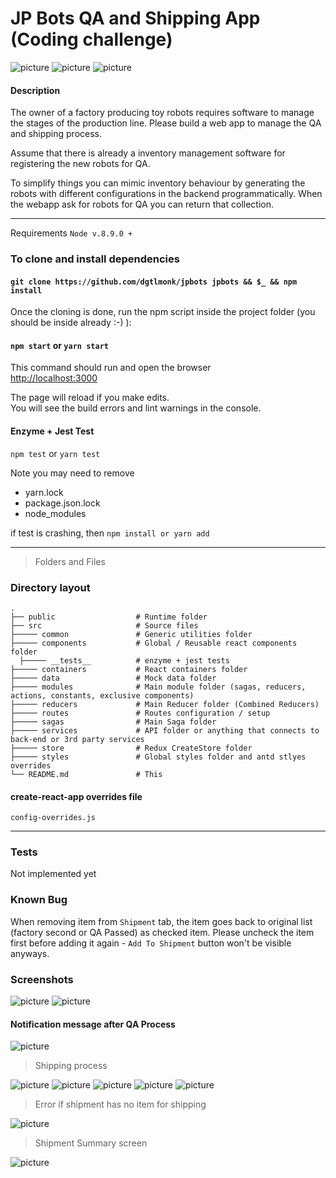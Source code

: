 # JP Bots QA and Shipping App (Coding challenge)
![picture](https://img.shields.io/npm/l/express.svg)
![picture](https://img.shields.io/david/expressjs/express.svg)
![picture](https://img.shields.io/david/dev/expressjs/express.svg)


#### Description

The owner of a factory producing toy robots requires software to manage the stages of the production line. Please build a web app to manage the QA and shipping process.

Assume that there is already a inventory management software for registering the new robots for QA.

To simplify things you can mimic inventory behaviour by generating the robots with different configurations in the backend programmatically. When the webapp ask for robots for QA you can return that collection.

------

Requirements
`Node v.8.9.0 +`


### To clone and install dependencies

#### `git clone https://github.com/dgtlmonk/jpbots jpbots && $_ && npm install`

Once the cloning is done, run the npm script inside the project folder (you should be inside already :-) ):



#### `npm start` or `yarn start`

This command should run and open the browser<br>
[http://localhost:3000](http://localhost:3000)

The page will reload if you make edits.<br>
You will see the build errors and lint warnings in the console.

#### Enzyme + Jest Test
`npm test` or `yarn test`

Note you may need to remove 
- yarn.lock 
- package.json.lock 
- node_modules 

if test is crashing, then `npm install or yarn add`

------
> Folders and Files


### Directory layout

    .
    ├── public                  # Runtime folder
    ├── src                     # Source files
    ├───── common               # Generic utilities folder
    ├───── components           # Global / Reusable react components folder
      ├───── __tests__          # enzyme + jest tests
    ├───── containers           # React containers folder
    ├───── data                 # Mock data folder
    ├───── modules              # Main module folder (sagas, reducers, actions, constants, exclusive components)
    ├───── reducers             # Main Reducer folder (Combined Reducers)
    ├───── routes               # Routes configuration / setup
    ├───── sagas                # Main Saga folder
    ├───── services             # API folder or anything that connects to back-end or 3rd party services
    ├───── store                # Redux CreateStore folder
    ├───── styles               # Global styles folder and antd stlyes overrides
    └── README.md               # This


#### create-react-app overrides file
`config-overrides.js`

------

### Tests
Not implemented yet

### Known Bug
When removing item from `Shipment` tab, the item goes back to original list (factory second or QA Passed) as checked item. Please uncheck the item first before adding it again - `Add To Shipment` button won't be visible anyways.

### Screenshots
![picture](https://cdn.pbrd.co/images/HncZwOa.png)
![picture](https://cdn.pbrd.co/images/Hnd1Vt3.jpg)

#### Notification message after QA Process

![picture](https://cdn.pbrd.co/images/Hnd2nRl.jpg)

> Shipping process

![picture](https://cdn.pbrd.co/images/HndcZ6V.jpg)
![picture](https://cdn.pbrd.co/images/HnddsWh.jpg)
![picture](https://cdn.pbrd.co/images/HnddIOZ.jpg)
![picture](https://cdn.pbrd.co/images/HndeoKR.jpg)
![picture](https://cdn.pbrd.co/images/HndeyGN.jpg)

> Error if shipment has no item for shipping

![picture](https://cdn.pbrd.co/images/HndeHeT.jpg)

> Shipment Summary screen

![picture](https://cdn.pbrd.co/images/HndfaRT.jpg)
